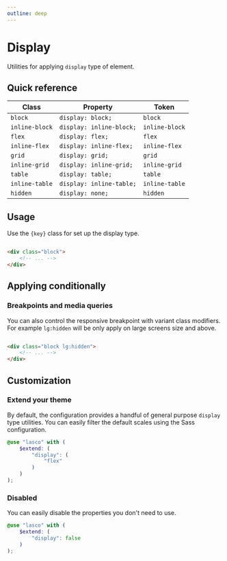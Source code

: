 ```yaml
---
outline: deep
---
```


# Display

Utilities for applying `display` type of element.

## Quick reference

| Class          | Property                 | Token          |
|----------------|--------------------------|----------------|
| `block`        | `display: block;`        | `block`        |
| `inline-block` | `display: inline-block;` | `inline-block` |
| `flex`         | `display: flex;`         | `flex`         |
| `inline-flex`  | `display: inline-flex;`  | `inline-flex`  |
| `grid`         | `display: grid;`         | `grid`         |
| `inline-grid`  | `display: inline-grid;`  | `inline-grid`  |
| `table`        | `display: table;`        | `table`        |
| `inline-table` | `display: inline-table;` | `inline-table` |
| `hidden`       | `display: none;`         | `hidden`       |

## Usage

Use the `{key}` class for set up the display type.

```html

<div class="block">
    <!-- ... -->
</div>
```

## Applying conditionally

### Breakpoints and media queries

You can also control the responsive breakpoint with variant class modifiers. For example `lg:hidden` will be only apply
on large screens size and above.

```html

<div class="block lg:hidden">
    <!-- ... -->
</div>
```

## Customization

### Extend your theme

By default, the configuration provides a handful of general purpose `display` type utilities. You can easily filter the
default scales using the Sass configuration.

```scss
@use "lasco" with (
    $extend: (
        "display": (
            "flex"
        )
    )
);
```

### Disabled

You can easily disable the properties you don't need to use.

```scss
@use "lasco" with (
    $extend: (
        "display": false
    )
);
```

